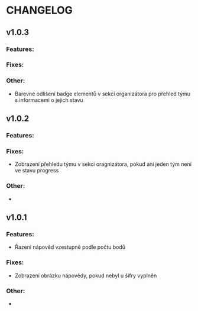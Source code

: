 # CHANGELOG

## v1.0.3

### Features:

### Fixes:

### Other:
- Barevné odlišení badge elementů v sekci organizátora pro přehled týmu
 s informacemi o jejich stavu 

## v1.0.2

### Features:

### Fixes:
- Zobrazení přehledu týmu v sekci oragnizátora, pokud ani jeden
tým není ve stavu progress

### Other:
- 

## v1.0.1

### Features:
- Řazení nápověd vzestupně podle počtu bodů

### Fixes:
- Zobrazení obrázku nápovědy, pokud nebyl u šifry vyplněn

### Other:
- 